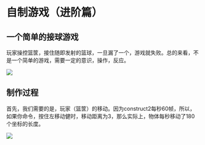 # 自制游戏（进阶篇）

## 一个简单的接球游戏

玩家操控篮筐，接住随即发射的篮球，一旦漏了一个，游戏就失败。总的来看，不是一个简单的游戏，需要一定的意识，操作，反应。

![ ](https://github.com/xel96naga/swi-homework/blob/gh-pages/photo/123.gif?raw=true)

## 制作过程

首先，我们需要的是，玩家（篮筐）的移动。因为construct2每秒60帧，所以，如果你命令，按住左移动健时，移动距离为3，那么实际上，物体每秒移动了180个坐标的长度。

![ ](https://github.com/xel96naga/swi-homework/blob/gh-pages/photo/lanzi.png?raw=true)

